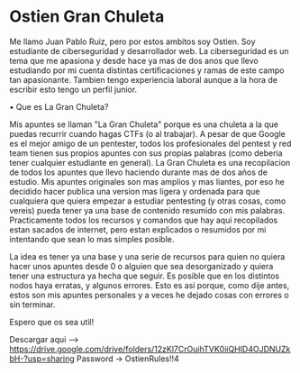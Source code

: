 Ostien Gran Chuleta
=========================
Me llamo Juan Pablo Ruiz, pero por estos ambitos soy Ostien. Soy estudiante de ciberseguridad y desarrollador web. La ciberseguridad es un tema que me apasiona y desde hace ya mas de dos anos que llevo estudiando por mi cuenta distintas
certificaciones y ramas de este campo tan apasionante. Tambien tengo experiencia laboral aunque a la hora de escribir esto tengo un perfil junior.

• Que es La Gran Chuleta?

Mis apuntes se llaman "La Gran Chuleta" porque es una chuleta a la que puedas recurrir cuando hagas CTFs (o al trabajar).
A pesar de que Google es el mejor amigo de un pentester, todos los profesionales del pentest y red team tienen sus propios apuntes con sus propias palabras (como deberia tener cualquier estudiante en general).
La Gran Chuleta es una recopilacion de todos los apuntes que llevo haciendo durante mas de dos años de estudio. Mis apuntes originales son mas amplios y mas liantes, por eso he decidido hacer publica una version mas ligera y ordenada para que cualquiera que quiera empezar a estudiar pentesting (y otras cosas, como vereis) pueda tener ya una base de contenido resumido con mis palabras. Practicamente todos los recursos y comandos que hay aqui recopilados estan sacados de internet, pero estan explicados o resumidos por mi intentando que sean lo mas simples posible. 

La idea es tener ya una base y una serie de recursos para quien no quiera hacer unos apuntes desde 0 o alguien que sea desorganizado y quiera tener una estructura ya hecha que seguir. 
Es posible que en los distintos nodos haya erratas, y algunos errores. Esto es asi porque, como dije antes, estos son mis apuntes personales y a veces he dejado cosas con errores o sin terminar. 

Espero que os sea util!

Descargar aqui --> https://drive.google.com/drive/folders/12zKl7CrOuihTVK0iiQHID4OJDNUZkbH-?usp=sharing
Password -> OstienRules!!4
